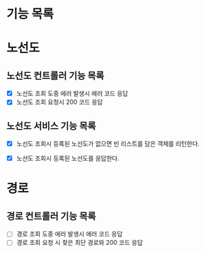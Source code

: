 # 기능 목록 

# 노선도

## 노선도 컨트롤러 기능 목록

- [X] 노선도 조회 도중 에러 발생시 에러 코드 응답
- [X] 노선도 조회 요청시 200 코드 응답

## 노선도 서비스 기능 목록

- [X] 노선도 조회시 등록된 노선도가 없으면 빈 리스트를 담은 객체를 리턴한다.
- [X] 노선도 조회시 등록된 노선도를 응답한다.


# 경로

## 경로 컨트롤러 기능 목록
- [ ] 경로 조회 도중 에러 발생시 에러 코드 응답
- [ ] 경로 조회 요청 시 찾은 최단 경로와 200 코드 응답